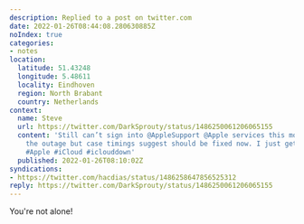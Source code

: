```yaml
---
description: Replied to a post on twitter.com
date: 2022-01-26T08:44:08.280630885Z
noIndex: true
categories:
- notes
location:
  latitude: 51.43248
  longitude: 5.48611
  locality: Eindhoven
  region: North Brabant
  country: Netherlands
context:
  name: Steve
  url: https://twitter.com/DarkSprouty/status/1486250061206065155
  content: 'Still can’t sign into @AppleSupport @Apple services this morning. I know
    the outage but case timings suggest should be fixed now. I just get “Unknown Error”
    #Apple #iCloud #iclouddown'
  published: 2022-01-26T08:10:02Z
syndications:
- https://twitter.com/hacdias/status/1486258647856525312
reply: https://twitter.com/DarkSprouty/status/1486250061206065155
---
```


You're not alone!
